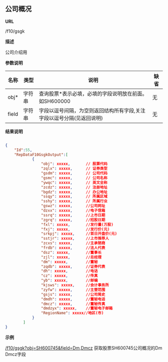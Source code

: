 
## 公司概况

**URL**

/f10/gsgk

**描述**

公司介绍用

**参数说明**

|名称|类型|说明|缺省|
| -------- | -------- | -------- | -------- |
|obj\*|字符串|查询股票\*表示必填，必填的字段说明放在前面。如SH600000|无|
|field|字符串|字段以逗号间隔，为空则返回结构所有字段,关注字段以逗号分隔(见返回说明)|无|


**结果说明**

```json

{
	"Id":55,
	"RepDataF10GsgkOutput":[
            {
				"obj": xxxxx,		// 股票代码
				"zqlx": xxxxx,		// 证券类型 
				"gsdm": xxxxx,		// 公司代码 
				"gsmc": xxxxx,		// 公司名称 
				"ywqc": xxxxx,		// 英文全称 
				"zcdz": xxxxx,		// 注册地址 
				"bgdz": xxxxx,		// 办公地址 
				"ssqy": xxxxx,		// 所属区域 
				"sshy": xxxxx,		// 所属行业 
				"gswz": xxxxx,		//公司网址 
				"dzxx": xxxxx,		//电子信箱 
				"ssrq": xxxxx,		//上市日期 
				"zgrq": xxxxx,		//招股日期 
				"fxl": xxxxx,		//发行量(万股) 
				"fxj": xxxxx,		//发行价(元) 
				"srkpj": xxxxx,		//首日开盘价(元) 
				"sstjr": xxxxx,		//上市推荐人 
				"zcxs": xxxxx,		//主承销商 
				"frdb": xxxxx,		//法人代表 
				"dsz": xxxxx,		//董事长 
				"zjl": xxxxx,		//总经理 
				"dm": xxxxx,		//董秘 
				"zqdb": xxxxx,		//证券代表 
				"dh": xxxxx,		//电话 
				"cz": xxxxx,		//传真 
				"yb": xxxxx,		//邮编 
				"kjsws": xxxxx,		//会计事务所 
				"zyfw": xxxxx,		//主营范围 
				"gsjs": xxxxx,		//公司简史 
				"dmdh": xxxxx,		//董秘电话 
				"dmcz": xxxxx,		//董秘传真 
				"dmdzyx": xxxxx,	//董秘电子邮箱 
				"RegionName": xxxxx//地区(市)        
            }
        ]
}
```

**示例**

[/f10/gsgk?obj=SH600745&field=Dm,Dmcz]($APIHOST$/f10/gsgk?obj=SH600745&field=Dm,Dmcz)
获取股票SH600745公司概况的Dm Dmcz字段

